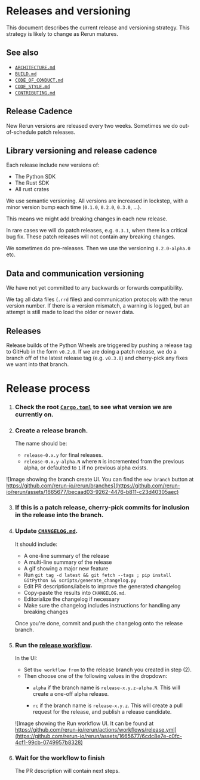 # Releases and versioning
This document describes the current release and versioning strategy. This strategy is likely to change as Rerun matures.


## See also
* [`ARCHITECTURE.md`](ARCHITECTURE.md)
* [`BUILD.md`](BUILD.md)
* [`CODE_OF_CONDUCT.md`](CODE_OF_CONDUCT.md)
* [`CODE_STYLE.md`](CODE_STYLE.md)
* [`CONTRIBUTING.md`](CONTRIBUTING.md)


## Release Cadence
New Rerun versions are released every two weeks. Sometimes we do out-of-schedule patch releases.


## Library versioning and release cadence
Each release include new versions of:
* The Python SDK
* The Rust SDK
* All rust crates

We use semantic versioning. All versions are increased in lockstep, with a minor version bump each time (`0.1.0`, `0.2.0`, `0.3.0`, …).

This means we might add breaking changes in each new release.

In rare cases we will do patch releases, e.g. `0.3.1`, when there is a critical bug fix. These patch releases will not contain any breaking changes.

We sometimes do pre-releases. Then we use the versioning `0.2.0-alpha.0` etc.


## Data and communication versioning
We have not yet committed to any backwards or forwards compatibility.

We tag all data files (`.rrd` files) and communication protocols with the rerun version number. If there is a version mismatch, a warning is logged, but an attempt is still made to load the older or newer data.


## Releases
Release builds of the Python Wheels are triggered by pushing a release tag to GitHub in the form `v0.2.0`.
If we are doing a patch release, we do a branch off of the latest release tag (e.g. `v0.3.0`) and cherry-pick any fixes we want into that branch.

# Release process

1. ### Check the root [`Cargo.toml`](/Cargo.toml) to see what version we are currently on.

2. ### Create a release branch.

   The name should be:
   - `release-0.x.y` for final releases.
   - `release-0.x.y-alpha.N` where `N` is incremented from the previous alpha,
     or defaulted to `1` if no previous alpha exists.

![Image showing the branch create UI. You can find the `new branch` button at https://github.com/rerun-io/rerun/branches](https://github.com/rerun-io/rerun/assets/1665677/becaad03-9262-4476-b811-c23d40305aec)

3. ### If this is a patch release, cherry-pick commits for inclusion in the release into the branch.

4. ### Update [`CHANGELOG.md`](/CHANGELOG.md).

    It should include:
      - A one-line summary of the release
      - A multi-line summary of the release
      - A gif showing a major new feature
      - Run `git tag -d latest && git fetch --tags ; pip install GitPython && scripts/generate_changelog.py`
      - Edit PR descriptions/labels to improve the generated changelog
      - Copy-paste the results into `CHANGELOG.md`.
      - Editorialize the changelog if necessary
      - Make sure the changelog includes instructions for handling any breaking changes

    Once you're done, commit and push the changelog onto the release branch.

5. ### Run the [release workflow](https://github.com/rerun-io/rerun/actions/workflows/release.yml).

   In the UI:
   - Set `Use workflow from` to the release branch you created in step (2).
   - Then choose one of the following values in the dropdown:
     - `alpha` if the branch name is `release-x.y.z-alpha.N`.
       This will create a one-off alpha release.

     - `rc` if the branch name is `release-x.y.z`.
       This will create a pull request for the release, and publish a release candidate.

   ![Image showing the Run workflow UI. It can be found at https://github.com/rerun-io/rerun/actions/workflows/release.yml](https://github.com/rerun-io/rerun/assets/1665677/6cdc8e7e-c0fc-4cf1-99cb-0749957b8328)

6. ### Wait for the workflow to finish

   The PR description will contain next steps.
